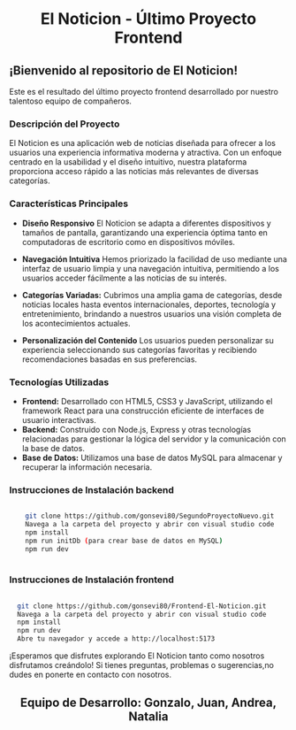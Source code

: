 <h1 align="center"> El Noticion - Último Proyecto Frontend </h1>

## ¡Bienvenido al repositorio de El Noticion! ##

Este es el resultado del último proyecto frontend desarrollado por nuestro talentoso equipo de compañeros.
    
### Descripción del Proyecto

El Noticion es una aplicación web de noticias diseñada para ofrecer a los usuarios una experiencia informativa
moderna y atractiva. Con un enfoque centrado en la usabilidad y el diseño intuitivo, nuestra plataforma
proporciona acceso rápido a las noticias más relevantes de diversas categorías.
    
    
### Características Principales


  - **Diseño Responsivo** 
      El Noticion se adapta a diferentes dispositivos y tamaños de pantalla, garantizando una experiencia óptima 
      tanto en computadoras de escritorio como en dispositivos móviles.
    
  - **Navegación Intuitiva**
      Hemos priorizado la facilidad de uso mediante una interfaz de usuario limpia y una navegación intuitiva,
      permitiendo a los usuarios acceder fácilmente a las noticias de su interés.
    
  - **Categorías Variadas:** 
      Cubrimos una amplia gama de categorías, desde noticias locales hasta eventos internacionales, deportes,
      tecnología y entretenimiento, brindando a nuestros usuarios una visión completa de los acontecimientos actuales.
    
  - **Personalización del Contenido**
      Los usuarios pueden personalizar su experiencia seleccionando sus categorías favoritas y 
      recibiendo recomendaciones basadas en sus preferencias.

  ### Tecnologías Utilizadas

  - **Frontend:** Desarrollado con HTML5, CSS3 y JavaScript, utilizando el framework React para una construcción 
      eficiente de interfaces de usuario interactivas.
  - **Backend:** Construido con Node.js, Express y otras tecnologías relacionadas para gestionar la lógica del
      servidor y la comunicación con la base de datos.
  - **Base de Datos:** Utilizamos una base de datos MySQL para almacenar y recuperar
      la información necesaria.
    


### Instrucciones de Instalación backend
```bash

    git clone https://github.com/gonsevi80/SegundoProyectoNuevo.git
    Navega a la carpeta del proyecto y abrir con visual studio code
    npm install
    npm run initDb (para crear base de datos en MySQL)
    npm run dev
    
  ```
 
  ### Instrucciones de Instalación frontend
  ```bash

    git clone https://github.com/gonsevi80/Frontend-El-Noticion.git
    Navega a la carpeta del proyecto y abrir con visual studio code
    npm install
    npm run dev
    Abre tu navegador y accede a http://localhost:5173
  ```



¡Esperamos que disfrutes explorando El Noticion tanto como nosotros disfrutamos creándolo! Si tienes preguntas,
problemas o sugerencias,no dudes en ponerte en contacto con nosotros.

    

<h2 align="center"> Equipo de Desarrollo: Gonzalo, Juan, Andrea, Natalia </h2>
